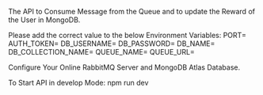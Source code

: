 The API to Consume Message from the Queue and to update the Reward of the User in MongoDB.

Please add the correct value to the below Environment Variables:
PORT=
AUTH_TOKEN=
DB_USERNAME=
DB_PASSWORD=
DB_NAME=
DB_COLLECTION_NAME=
QUEUE_NAME=
QUEUE_URL=

Configure Your Online RabbitMQ Server and MongoDB Atlas Database.

To Start API in develop Mode: npm run dev

